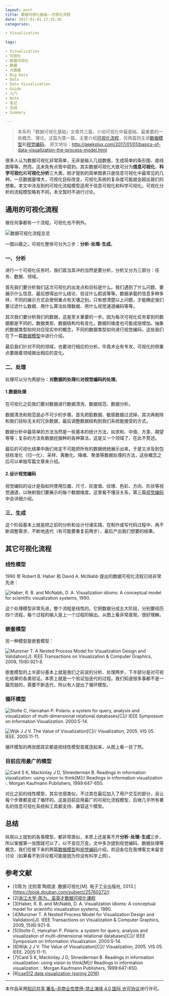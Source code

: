 ```yaml
---
layout: post
title: 数据可视化基础——可视化流程
date: 2017-01-01 17:35:36
categories:

- Visualization

tags:

- Visualization
- 可视化
- 数据可视化
- 数据
- 大数据
- Big Data
- Data
- Data Visualization
- Guide
- 入门
- Note
- 笔记
- 总结
- Summary

---
```


> 本系列「数据可视化基础」文章共三篇，介绍可视化中最基础、最重要的一些概念、理论。这篇为第一篇，主要介绍[可视化流程](http://geekplux.com/2017/01/01/basics-of-data-visualization-the-process-model.html)，另两篇则主讲[数据模型](http://geekplux.com/2017/01/02/basics-of-data-visualization-data-model.html)和[视觉编码](http://geekplux.com/2017/01/03/basics-of-data-visualization-visual-encoding-principles.html)。
> 原文地址：http://geekplux.com/2017/01/01/basics-of-data-visualization-the-process-model.html

很多人认为数据可视化非常简单，无非是输入几组数据，生成简单的条形图、直线图等等。然而，这未免有点管中窥豹。其实数据可视化大致可分为**信息可视化**、**科学可视化**和**可视化分析**三大类，刚才提到的简单图表只是信息可视化中最常见的几种。一旦数据量增大，可视化目标改变，可视化系统的复杂度可能就会超出我们的想象。本文中涉及到的可视化流程模型适用于信息可视化和科学可视化。可视化分析的流程模型略有不同，本文暂时不进行讨论。

## 通用的可视化流程

做任何事都有一个流程，可视化也不例外。

![数据可视化流程总览](https://geekpluxblog.oss-cn-hongkong.aliyuncs.com/basics-of-data-visualization/data-vis-process.png)

一图以蔽之。可视化整体可分为三步：**分析**-**处理**-**生成**。

### 一、分析

进行一个可视化任务时，我们首当其冲的当然是要分析，分析又分为三部分：任务、数据、领域。

首先我们要分析我们这次可视化的出发点和目标是什么。我们遇到了什么问题、要展示什么信息、最后想得出什么结论、验证什么假说等等。数据承载的信息多种多样，不同的展示方式会使侧重点有天壤之别。只有想清楚以上问题，才能确定我们要过滤什么数据、用什么算法处理数据、用什么视觉通道编码等等。

其次我们要分析我们的数据，这是至关重要的一步。因为每次可视化任务拿到的数据都是不同的，数据类型、数据结构均有变化，数据的维度也可能成倍增加。抽象的数据类型如何对应现实中的概念，不同的数据类型如何进行视觉编码，这些我们在下一篇[数据模型](http://geekplux.com/2017/01/02/basics-of-data-visualization-data-model.html)中进行介绍。

最后我们针对不同的领域，也要进行相应的分析。毕竟术业有专攻，可视化的侧重点要跟着领域做出相应的变化。

### 二、处理

处理可以分为两部分：**对数据的处理**和**对视觉编码的处理**。

#### 1.数据处理

在可视化之前我们要对数据进行数据清洗、数据规范、数据分析。

数据清洗和规范是必不可少的步骤。首先把脏数据、敏感数据过滤掉，其次再剔除和我们目标无关的冗余数据，最后调整数据结构到我们系统能接受的方式。

数据分析中最简单的方法当然是一些基本的统计方法，如求和、中值、方差、期望等等；复杂的方法有数据挖掘种的各种算法，这是又一个领域了，在此不赘述。

最后的可视化结果中我们肯定不可能把所有的数据统统展示出来，于是又涉及到包括标准化（归一化）、采样、离散化、降维、聚类等数据处理的方法，这些概念之后可以单独写篇文章来介绍。

#### 2.设计视觉编码

视觉编码的设计是指如何使用位置、尺寸、灰度值、纹理、色彩、方向、形状等视觉通道，以映射我们要展示的每个数据维度。这里看不懂没关系，第三篇[视觉编码](http://geekplux.com/2017/01/03/basics-of-data-visualization-visual-encoding-principles.html)中会详细介绍。

### 三、生成

这个阶段基本上就是把之前的分析和设计付诸实践，在制作或写代码过程中，再不断调整需求、不断地迭代（有可能要重复前两步），最后产出我们想要的结果。

## 其它可视化流程

### 线性模型

1990 年 Robert B. Haber 和 David A. McNabb 提出的数据可视化流程已经非常先进：

![Haber, R. B. and McNabb, D. A. Visualization idioms: A conceptual model for scientific visualization systems, 1990.](https://geekpluxblog.oss-cn-hongkong.aliyuncs.com/basics-of-data-visualization/conceptual-model.png)

这个处理模型非常先进，整个流程是线性的。它把数据分成五大阶段，分别要经历四个流程，每个过程的输入是上一个过程的输出。从图上看非常直观，很好理解。

### 嵌套模型

另一种模型是嵌套模型：

![Munzner T. A Nested Process Model for Visualization Design and Validation[J]. IEEE Transactions on Visualization & Computer Graphics, 2009, 15(6):921-8.](http://geekpluxblog.oss-cn-hongkong.aliyuncs.com/basics-of-data-visualization/nested-model.png)

嵌套模型的上半部分基本上就是我们之前说的分析、处理两步，下半部分是对可视化结果的各类验证。本质上就是一个验证加迭代的过程。我们知道很多事都不是一蹴而就的，需要不断迭代，所以有人提出了循环模型。

### 循环模型

![Stolte C, Hanrahan P. Polaris: a system for query, analysis and visualization of multi-dimensional relational databases[C]// IEEE Symposium on Information Visualization. 2000:5-14.](https://geekpluxblog.oss-cn-hongkong.aliyuncs.com/basics-of-data-visualization/cyclical-model-1.png)

![Wijk J J V. The Value of Visualization[C]// Visualization, 2005. VIS 05. IEEE. 2005:11-11.](https://geekpluxblog.oss-cn-hongkong.aliyuncs.com/basics-of-data-visualization/cyclical-model-2.png)

循环模型的两张图其实都是把线性模型首尾连起来，从图上看一目了然。

### 目前应用最广的模型

![Card S K, Mackinlay J D, Shneiderman B. Readings in information visualization: using vision to think[M]// Readings in information visualization :. Morgan Kaufmann Publishers, 1999:647-650.](https://geekpluxblog.oss-cn-hongkong.aliyuncs.com/basics-of-data-visualization/best-process-model.png)

对比之前的线性模型，其实也很类似，不过其在最后加入了用户交互的部分，且让每个步骤都变成了循环的。这是目前应用最广的可视化流程模型，后继几乎所有著名的信息可视化系统和工具都支持、兼容这个模型。

## 总结

纵观以上提到的各类模型，都非常类似，本质上还是离不开**分析**-**处理**-**生成**三步，所以掌握第一张图就可以了，以不变应万变。文中多次提到视觉编码、数据处理等概念，我们在接下来的两篇[数据模型](http://geekplux.com/2017/01/02/basics-of-data-visualization-data-model.html)和[视觉编码](http://geekplux.com/2017/01/03/basics-of-data-visualization-visual-encoding-principles.html)介绍。欢迎各位在我博客文末留言讨论（如果看不到评论框可能是因为你没有科学上网）。

## 参考文献

- [1]陈为 沈则潜 陶煜波. 数据可视化[M]. 电子工业出版社, 2013.](https://book.douban.com/subject/25760272/)
- [2][浙江大学-陈为、巫英才数据可视化课程](http://www.cad.zju.edu.cn/home/vagblog/?page_id=1302)
- [3]Haber, R. B. and McNabb, D. A. Visualization idioms: A conceptual model for scientific visualization systems, 1990.
- [4]Munzner T. A Nested Process Model for Visualization Design and Validation[J]. IEEE Transactions on Visualization & Computer Graphics, 2009, 15(6):921-8.
- [5]Stolte C, Hanrahan P. Polaris: a system for query, analysis and visualization of multi-dimensional relational databases[C]// IEEE Symposium on Information Visualization. 2000:5-14.
- [6]Wijk J J V. The Value of Visualization[C]// Visualization, 2005. VIS 05. IEEE. 2005:11-11.
- [7]Card S K, Mackinlay J D, Shneiderman B. Readings in information visualization: using vision to think[M]// Readings in information visualization :. Morgan Kaufmann Publishers, 1999:647-650.
- [8][cse512 data visualization (spring 2016)](http://courses.cs.washington.edu/courses/cse512/16sp/)

---

本作品采用[知识共享 署名-非商业性使用-禁止演绎 4.0 国际 许可协议](http://creativecommons.org/licenses/by-nc-nd/4.0/)进行许可。
